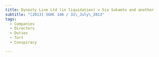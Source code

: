 ```yaml
---
title: Dynasty Line Ltd (in liquidation) v Sia Sukamto and another 
subtitle: "[2013] SGHC 146 / 31\_July\_2013"
tags:
  - Companies
  - Directors
  - Duties
  - Tort
  - Conspiracy

---
```


